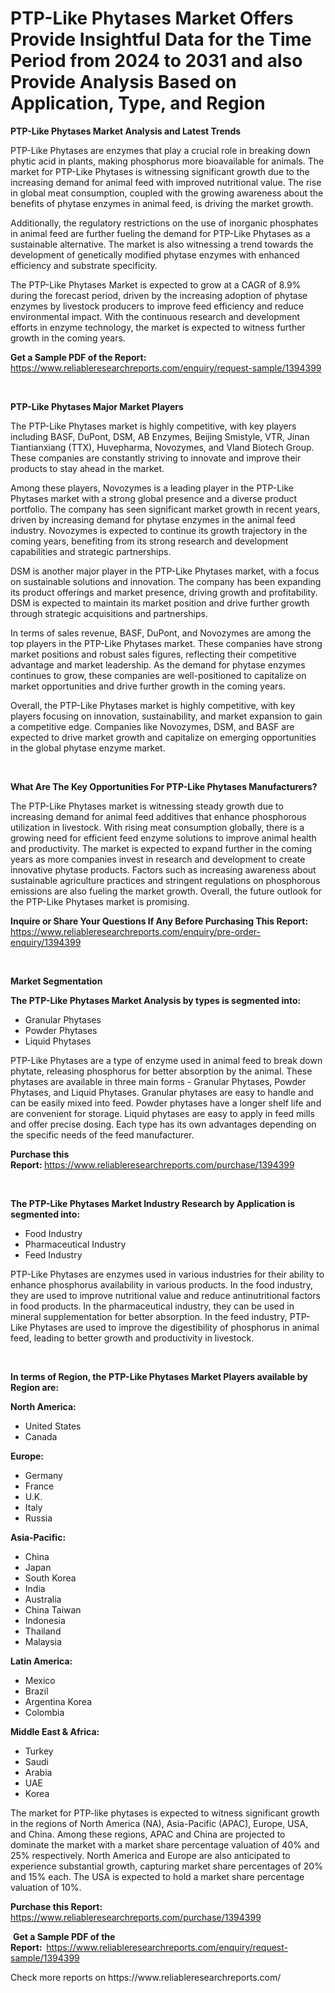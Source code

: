 <p><h1>PTP-Like Phytases Market Offers Provide Insightful Data for the Time Period from 2024 to 2031 and also Provide Analysis Based on Application, Type, and Region</h1></p><p><strong>PTP-Like Phytases Market Analysis and Latest Trends</strong></p>
<p><p>PTP-Like Phytases are enzymes that play a crucial role in breaking down phytic acid in plants, making phosphorus more bioavailable for animals. The market for PTP-Like Phytases is witnessing significant growth due to the increasing demand for animal feed with improved nutritional value. The rise in global meat consumption, coupled with the growing awareness about the benefits of phytase enzymes in animal feed, is driving the market growth.</p><p>Additionally, the regulatory restrictions on the use of inorganic phosphates in animal feed are further fueling the demand for PTP-Like Phytases as a sustainable alternative. The market is also witnessing a trend towards the development of genetically modified phytase enzymes with enhanced efficiency and substrate specificity.</p><p>The PTP-Like Phytases Market is expected to grow at a CAGR of 8.9% during the forecast period, driven by the increasing adoption of phytase enzymes by livestock producers to improve feed efficiency and reduce environmental impact. With the continuous research and development efforts in enzyme technology, the market is expected to witness further growth in the coming years.</p></p>
<p><strong>Get a Sample PDF of the Report:&nbsp;</strong> <a href="https://www.reliableresearchreports.com/enquiry/request-sample/1394399">https://www.reliableresearchreports.com/enquiry/request-sample/1394399</a></p>
<p>&nbsp;</p>
<p><strong>PTP-Like Phytases Major Market Players</strong></p>
<p><p>The PTP-Like Phytases market is highly competitive, with key players including BASF, DuPont, DSM, AB Enzymes, Beijing Smistyle, VTR, Jinan Tiantianxiang (TTX), Huvepharma, Novozymes, and Vland Biotech Group. These companies are constantly striving to innovate and improve their products to stay ahead in the market.</p><p>Among these players, Novozymes is a leading player in the PTP-Like Phytases market with a strong global presence and a diverse product portfolio. The company has seen significant market growth in recent years, driven by increasing demand for phytase enzymes in the animal feed industry. Novozymes is expected to continue its growth trajectory in the coming years, benefiting from its strong research and development capabilities and strategic partnerships.</p><p>DSM is another major player in the PTP-Like Phytases market, with a focus on sustainable solutions and innovation. The company has been expanding its product offerings and market presence, driving growth and profitability. DSM is expected to maintain its market position and drive further growth through strategic acquisitions and partnerships.</p><p>In terms of sales revenue, BASF, DuPont, and Novozymes are among the top players in the PTP-Like Phytases market. These companies have strong market positions and robust sales figures, reflecting their competitive advantage and market leadership. As the demand for phytase enzymes continues to grow, these companies are well-positioned to capitalize on market opportunities and drive further growth in the coming years.</p><p>Overall, the PTP-Like Phytases market is highly competitive, with key players focusing on innovation, sustainability, and market expansion to gain a competitive edge. Companies like Novozymes, DSM, and BASF are expected to drive market growth and capitalize on emerging opportunities in the global phytase enzyme market.</p></p>
<p>&nbsp;</p>
<p><strong>What Are The Key Opportunities For PTP-Like Phytases Manufacturers?</strong></p>
<p><p>The PTP-Like Phytases market is witnessing steady growth due to increasing demand for animal feed additives that enhance phosphorous utilization in livestock. With rising meat consumption globally, there is a growing need for efficient feed enzyme solutions to improve animal health and productivity. The market is expected to expand further in the coming years as more companies invest in research and development to create innovative phytase products. Factors such as increasing awareness about sustainable agriculture practices and stringent regulations on phosphorous emissions are also fueling the market growth. Overall, the future outlook for the PTP-Like Phytases market is promising.</p></p>
<p><strong>Inquire or Share Your Questions If Any Before Purchasing This Report:</strong> <a href="https://www.reliableresearchreports.com/enquiry/pre-order-enquiry/1394399">https://www.reliableresearchreports.com/enquiry/pre-order-enquiry/1394399</a></p>
<p>&nbsp;</p>
<p><strong>Market Segmentation</strong></p>
<p><strong>The PTP-Like Phytases Market Analysis by types is segmented into:</strong></p>
<p><ul><li>Granular Phytases</li><li>Powder Phytases</li><li>Liquid Phytases</li></ul></p>
<p><p>PTP-Like Phytases are a type of enzyme used in animal feed to break down phytate, releasing phosphorus for better absorption by the animal. These phytases are available in three main forms - Granular Phytases, Powder Phytases, and Liquid Phytases. Granular phytases are easy to handle and can be easily mixed into feed. Powder phytases have a longer shelf life and are convenient for storage. Liquid phytases are easy to apply in feed mills and offer precise dosing. Each type has its own advantages depending on the specific needs of the feed manufacturer.</p></p>
<p><strong>Purchase this Report:&nbsp;</strong><a href="https://www.reliableresearchreports.com/purchase/1394399">https://www.reliableresearchreports.com/purchase/1394399</a></p>
<p>&nbsp;</p>
<p><strong>The PTP-Like Phytases Market Industry Research by Application is segmented into:</strong></p>
<p><ul><li>Food Industry</li><li>Pharmaceutical Industry</li><li>Feed Industry</li></ul></p>
<p><p>PTP-Like Phytases are enzymes used in various industries for their ability to enhance phosphorus availability in various products. In the food industry, they are used to improve nutritional value and reduce antinutritional factors in food products. In the pharmaceutical industry, they can be used in mineral supplementation for better absorption. In the feed industry, PTP-Like Phytases are used to improve the digestibility of phosphorus in animal feed, leading to better growth and productivity in livestock.</p></p>
<p>&nbsp;</p>
<p><strong>In terms of Region, the PTP-Like Phytases Market Players available by Region are:</strong></p>
<p>
    <p> <strong> North America: </strong>
        <ul>
            <li>United States</li>
            <li>Canada</li>
        </ul>
        </p> 
    <p> <strong> Europe: </strong>
        <ul>
            <li>Germany</li>
            <li>France</li>
            <li>U.K.</li>
            <li>Italy</li>
            <li>Russia</li>
        </ul>
        </p> 
    <p> <strong> Asia-Pacific: </strong>
        <ul>
            <li>China</li>
            <li>Japan</li>
            <li>South Korea</li>
            <li>India</li>
            <li>Australia</li>
            <li>China Taiwan</li>
            <li>Indonesia</li>
            <li>Thailand</li>
            <li>Malaysia</li>
        </ul>
        </p> 
    <p> <strong> Latin America: </strong>
        <ul>
            <li>Mexico</li>
            <li>Brazil</li>
            <li>Argentina Korea</li>
            <li>Colombia</li>
        </ul>
        </p> 
    <p> <strong> Middle East & Africa: </strong>
        <ul>
            <li>Turkey</li>
            <li>Saudi</li>
            <li>Arabia</li>
            <li>UAE</li>
            <li>Korea</li>
        </ul>
    </p>
    </p>
<p><p>The market for PTP-like phytases is expected to witness significant growth in the regions of North America (NA), Asia-Pacific (APAC), Europe, USA, and China. Among these regions, APAC and China are projected to dominate the market with a market share percentage valuation of 40% and 25% respectively. North America and Europe are also anticipated to experience substantial growth, capturing market share percentages of 20% and 15% each. The USA is expected to hold a market share percentage valuation of 10%.</p></p>
<p><strong>Purchase this Report: </strong><a href="https://www.reliableresearchreports.com/purchase/1394399">https://www.reliableresearchreports.com/purchase/1394399</a></p>
<p>&nbsp;<strong>Get a Sample PDF of the Report:&nbsp;&nbsp;</strong><a href="https://www.reliableresearchreports.com/enquiry/request-sample/1394399">https://www.reliableresearchreports.com/enquiry/request-sample/1394399</a></p>
<p><strong></strong></p>
<p>Check more reports on https://www.reliableresearchreports.com/</p>